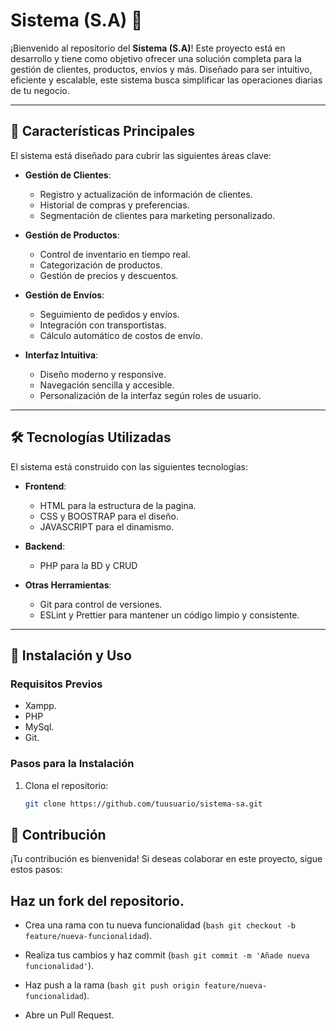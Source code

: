 # Sistema (S.A) 🚀

¡Bienvenido al repositorio del **Sistema (S.A)**! Este proyecto está en desarrollo y tiene como objetivo ofrecer una solución completa para la gestión de clientes, productos, envíos y más. Diseñado para ser intuitivo, eficiente y escalable, este sistema busca simplificar las operaciones diarias de tu negocio.

---

## 📌 **Características Principales**

El sistema está diseñado para cubrir las siguientes áreas clave:

- **Gestión de Clientes**:
  - Registro y actualización de información de clientes.
  - Historial de compras y preferencias.
  - Segmentación de clientes para marketing personalizado.

- **Gestión de Productos**:
  - Control de inventario en tiempo real.
  - Categorización de productos.
  - Gestión de precios y descuentos.

- **Gestión de Envíos**:
  - Seguimiento de pedidos y envíos.
  - Integración con transportistas.
  - Cálculo automático de costos de envío.

- **Interfaz Intuitiva**:
  - Diseño moderno y responsive.
  - Navegación sencilla y accesible.
  - Personalización de la interfaz según roles de usuario.

---

## 🛠 **Tecnologías Utilizadas**

El sistema está construido con las siguientes tecnologías:

- **Frontend**:
  - HTML para la estructura de la pagina.
  - CSS y BOOSTRAP para el diseño.
  - JAVASCRIPT para el dinamismo.

- **Backend**:
  - PHP para la BD y CRUD

- **Otras Herramientas**:
  - Git para control de versiones.
  - ESLint y Prettier para mantener un código limpio y consistente.

---

## 🚀 **Instalación y Uso**

### Requisitos Previos

- Xampp.
- PHP
- MySql.
- Git.

### Pasos para la Instalación

1. Clona el repositorio:
   ```bash
   git clone https://github.com/tuusuario/sistema-sa.git

## 🤝 Contribución

¡Tu contribución es bienvenida! Si deseas colaborar en este proyecto, sigue estos pasos:

## **Haz un fork del repositorio**.
  
  - Crea una rama con tu nueva funcionalidad (```bash git checkout -b feature/nueva-funcionalidad```).

  - Realiza tus cambios y haz commit (```bash git commit -m 'Añade nueva funcionalidad'```).

  - Haz push a la rama (```bash git push origin feature/nueva-funcionalidad```).

  - Abre un Pull Request.
